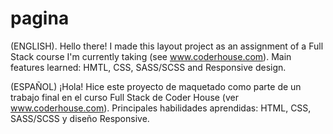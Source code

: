 # pagina
(ENGLISH). Hello there! I made this layout project as an assignment of a Full Stack course I'm currently taking (see www.coderhouse.com). 
Main features learned: HMTL, CSS, SASS/SCSS and Responsive design.

(ESPAÑOL) ¡Hola! Hice este proyecto de maquetado como parte de un trabajo final en el curso Full Stack de Coder House (ver www.coderhouse.com).
Principales habilidades aprendidas: HTML, CSS, SASS/SCSS y diseño Responsive.
